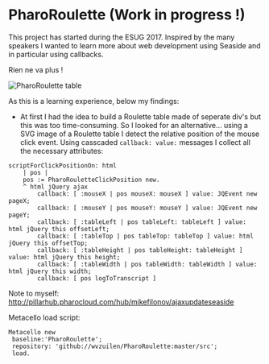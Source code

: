 # PharoRoulette (Work in progress !)

This project has started during the ESUG 2017. Inspired by the many speakers I wanted to learn more about web development using Seaside and in particular using callbacks.

Rien ne va plus !

![PharoRoulette table](./table.svg.svg)


As this is a learning experience, below my findings:
* At first I had the idea to build a Roulette table made of seperate div's but this was too time-consuming. So I looked for an alternative... using a SVG image of a Roulette table I detect the relative position of the mouse click event. Using casscaded `callback: value:` messages I collect all the necessary attributes:

```Smalltalk
scriptForClickPositionOn: html
	| pos |
	pos := PharoRouletteClickPosition new.
	^ html jQuery ajax
		callback: [ :mouseX | pos mouseX: mouseX ] value: JQEvent new pageX;
		callback: [ :mouseY | pos mouseY: mouseY ] value: JQEvent new pageY;
		callback: [ :tableLeft | pos tableLeft: tableLeft ] value: html jQuery this offsetLeft;
		callback: [ :tableTop | pos tableTop: tableTop ] value: html jQuery this offsetTop;
		callback: [ :tableHeight | pos tableHeight: tableHeight ] value: html jQuery this height;
		callback: [ :tableWidth | pos tableWidth: tableWidth ] value: html jQuery this width;
		callback: [ pos logToTranscript ]
```

Note to myself: http://pillarhub.pharocloud.com/hub/mikefilonov/ajaxupdateseaside

Metacello load script:
```Smalltalk
Metacello new
 baseline:'PharoRoulette';
 repository: 'github://wvzuilen/PharoRoulette:master/src';
 load.
```
